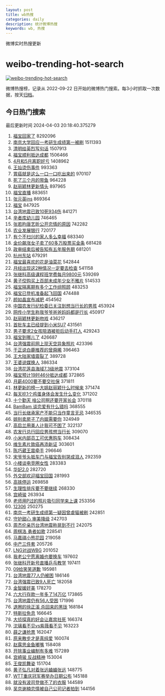 ```yaml
---
layout: post
title: wb热搜
categories: daily
description: 统计微博热搜
keywords: wb, 热搜
---
```


微博实时热搜更新

# weibo-trending-hot-search

[![weibo-trending-hot-search](https://github.com/ameizi/weibo-trending-hot-search/actions/workflows/ci.yml/badge.svg)](https://github.com/ameizi/weibo-trending-hot-search/actions/workflows/ci.yml)

微博热搜榜，记录从 2022-09-22 日开始的微博热门搜索。每3小时抓取一次数据，按天[归档](./archives)。

## 今日热门搜索

<!-- BEGIN --> 
最后更新时间 2024-04-03 20:18:40.375279 
1. [福宝回家了](https://s.weibo.com/weibo?q=%23%E7%A6%8F%E5%AE%9D%E5%9B%9E%E5%AE%B6%E4%BA%86%23&t=31&band_rank=1&Refer=top) 8292096
1. [南京大学回应一考研生成绩第一被刷](https://s.weibo.com/weibo?q=%23%E5%8D%97%E4%BA%AC%E5%A4%A7%E5%AD%A6%E5%9B%9E%E5%BA%94%E4%B8%80%E8%80%83%E7%A0%94%E7%94%9F%E6%88%90%E7%BB%A9%E7%AC%AC%E4%B8%80%E8%A2%AB%E5%88%B7%23&t=31&band_rank=2&Refer=top) 1511393
1. [清明给英烈写句话](https://s.weibo.com/weibo?q=%23%E6%B8%85%E6%98%8E%E7%BB%99%E8%8B%B1%E7%83%88%E5%86%99%E5%8F%A5%E8%AF%9D%23&t=31&band_rank=3&Refer=top) 1507913
1. [福宝顺利抵达成都](https://s.weibo.com/weibo?q=%23%E7%A6%8F%E5%AE%9D%E9%A1%BA%E5%88%A9%E6%8A%B5%E8%BE%BE%E6%88%90%E9%83%BD%23&t=31&band_rank=4&Refer=top) 1506466
1. [4月和5月离职好亏](https://s.weibo.com/weibo?q=%234%E6%9C%88%E5%92%8C5%E6%9C%88%E7%A6%BB%E8%81%8C%E5%A5%BD%E4%BA%8F%23&t=31&band_rank=1&Refer=top) 1408962
1. [王灿烫伤事件](https://s.weibo.com/weibo?q=%E7%8E%8B%E7%81%BF%E7%83%AB%E4%BC%A4%E4%BA%8B%E4%BB%B6&t=31&band_rank=2&Refer=top) 993363
1. [胃癌就是这么一口一口吃出来的](https://s.weibo.com/weibo?q=%23%E8%83%83%E7%99%8C%E5%B0%B1%E6%98%AF%E8%BF%99%E4%B9%88%E4%B8%80%E5%8F%A3%E4%B8%80%E5%8F%A3%E5%90%83%E5%87%BA%E6%9D%A5%E7%9A%84%23&t=31&band_rank=4&Refer=top) 970107
1. [死了三个月的带鱼](https://s.weibo.com/weibo?q=%23%E6%AD%BB%E4%BA%86%E4%B8%89%E4%B8%AA%E6%9C%88%E7%9A%84%E5%B8%A6%E9%B1%BC%23&t=31&band_rank=5&Refer=top) 964228
1. [赵丽颖林更新情头](https://s.weibo.com/weibo?q=%E8%B5%B5%E4%B8%BD%E9%A2%96%E6%9E%97%E6%9B%B4%E6%96%B0%E6%83%85%E5%A4%B4&t=31&band_rank=5&Refer=top) 897965
1. [福宝直播](https://s.weibo.com/weibo?q=%E7%A6%8F%E5%AE%9D%E7%9B%B4%E6%92%AD&t=31&band_rank=6&Refer=top) 883651
1. [张元英ins](https://s.weibo.com/weibo?q=%E5%BC%A0%E5%85%83%E8%8B%B1ins&t=31&band_rank=7&Refer=top) 869364
1. [福宝](https://s.weibo.com/weibo?q=%E7%A6%8F%E5%AE%9D&t=31&band_rank=6&Refer=top) 847925
1. [台湾地震已致10死934伤](https://s.weibo.com/weibo?q=%23%E5%8F%B0%E6%B9%BE%E5%9C%B0%E9%9C%87%E5%B7%B2%E8%87%B410%E6%AD%BB934%E4%BC%A4%23&t=31&band_rank=8&Refer=top) 841271
1. [辛者库幼儿园](https://s.weibo.com/weibo?q=%E8%BE%9B%E8%80%85%E5%BA%93%E5%B9%BC%E5%84%BF%E5%9B%AD&t=31&band_rank=7&Refer=top) 746465
1. [张若昀唐艺昕公开恋情的原因](https://s.weibo.com/weibo?q=%23%E5%BC%A0%E8%8B%A5%E6%98%80%E5%94%90%E8%89%BA%E6%98%95%E5%85%AC%E5%BC%80%E6%81%8B%E6%83%85%E7%9A%84%E5%8E%9F%E5%9B%A0%23&t=31&band_rank=8&Refer=top) 742282
1. [农业发展银行](https://s.weibo.com/weibo?q=%E5%86%9C%E4%B8%9A%E5%8F%91%E5%B1%95%E9%93%B6%E8%A1%8C&t=31&band_rank=9&Refer=top) 720177
1. [有个不扫兴的家人多么幸福](https://s.weibo.com/weibo?q=%23%E6%9C%89%E4%B8%AA%E4%B8%8D%E6%89%AB%E5%85%B4%E7%9A%84%E5%AE%B6%E4%BA%BA%E5%A4%9A%E4%B9%88%E5%B9%B8%E7%A6%8F%23&t=31&band_rank=10&Refer=top) 683340
1. [金价飙涨女子卖了60多万股票买金条](https://s.weibo.com/weibo?q=%23%E9%87%91%E4%BB%B7%E9%A3%99%E6%B6%A8%E5%A5%B3%E5%AD%90%E5%8D%96%E4%BA%8660%E5%A4%9A%E4%B8%87%E8%82%A1%E7%A5%A8%E4%B9%B0%E9%87%91%E6%9D%A1%23&t=31&band_rank=11&Refer=top) 681428
1. [政审结束后被告知有五年服务期](https://s.weibo.com/weibo?q=%23%E6%94%BF%E5%AE%A1%E7%BB%93%E6%9D%9F%E5%90%8E%E8%A2%AB%E5%91%8A%E7%9F%A5%E6%9C%89%E4%BA%94%E5%B9%B4%E6%9C%8D%E5%8A%A1%E6%9C%9F%23&t=31&band_rank=12&Refer=top) 681201
1. [杭州东站](https://s.weibo.com/weibo?q=%E6%9D%AD%E5%B7%9E%E4%B8%9C%E7%AB%99&t=31&band_rank=13&Refer=top) 679291
1. [福宝最喜欢的花是油菜花](https://s.weibo.com/weibo?q=%23%E7%A6%8F%E5%AE%9D%E6%9C%80%E5%96%9C%E6%AC%A2%E7%9A%84%E8%8A%B1%E6%98%AF%E6%B2%B9%E8%8F%9C%E8%8A%B1%23&t=31&band_rank=10&Refer=top) 542844
1. [月经出现这2种情况一定要去检查](https://s.weibo.com/weibo?q=%23%E6%9C%88%E7%BB%8F%E5%87%BA%E7%8E%B0%E8%BF%992%E7%A7%8D%E6%83%85%E5%86%B5%E4%B8%80%E5%AE%9A%E8%A6%81%E5%8E%BB%E6%A3%80%E6%9F%A5%23&t=31&band_rank=37&Refer=top) 541158
1. [张继科高级课程班学费每月9800元](https://s.weibo.com/weibo?q=%23%E5%BC%A0%E7%BB%A7%E7%A7%91%E9%AB%98%E7%BA%A7%E8%AF%BE%E7%A8%8B%E7%8F%AD%E5%AD%A6%E8%B4%B9%E6%AF%8F%E6%9C%889800%E5%85%83%23&t=31&band_rank=13&Refer=top) 539269
1. [黄子佼购买上百部未成年少女不雅片](https://s.weibo.com/weibo?q=%23%E9%BB%84%E5%AD%90%E4%BD%BC%E8%B4%AD%E4%B9%B0%E4%B8%8A%E7%99%BE%E9%83%A8%E6%9C%AA%E6%88%90%E5%B9%B4%E5%B0%91%E5%A5%B3%E4%B8%8D%E9%9B%85%E7%89%87%23&t=31&band_rank=14&Refer=top) 514533
1. [福宝隔离期有多个工作组照顾](https://s.weibo.com/weibo?q=%23%E7%A6%8F%E5%AE%9D%E9%9A%94%E7%A6%BB%E6%9C%9F%E6%9C%89%E5%A4%9A%E4%B8%AA%E5%B7%A5%E4%BD%9C%E7%BB%84%E7%85%A7%E9%A1%BE%23&t=31&band_rank=14&Refer=top) 483253
1. [福宝已登机准备起飞回国](https://s.weibo.com/weibo?q=%23%E7%A6%8F%E5%AE%9D%E5%B7%B2%E7%99%BB%E6%9C%BA%E5%87%86%E5%A4%87%E8%B5%B7%E9%A3%9E%E5%9B%9E%E5%9B%BD%23&t=31&band_rank=15&Refer=top) 474488
1. [颜如晶宣布减肥](https://s.weibo.com/weibo?q=%E9%A2%9C%E5%A6%82%E6%99%B6%E5%AE%A3%E5%B8%83%E5%87%8F%E8%82%A5&t=31&band_rank=16&Refer=top) 454562
1. [中国农发行纪检委已关注到想当行长的男孩](https://s.weibo.com/weibo?q=%23%E4%B8%AD%E5%9B%BD%E5%86%9C%E5%8F%91%E8%A1%8C%E7%BA%AA%E6%A3%80%E5%A7%94%E5%B7%B2%E5%85%B3%E6%B3%A8%E5%88%B0%E6%83%B3%E5%BD%93%E8%A1%8C%E9%95%BF%E7%9A%84%E7%94%B7%E5%AD%A9%23&t=31&band_rank=15&Refer=top) 453924
1. [网传小学生称我爷爷爸爸妈妈都是行长](https://s.weibo.com/weibo?q=%23%E7%BD%91%E4%BC%A0%E5%B0%8F%E5%AD%A6%E7%94%9F%E7%A7%B0%E6%88%91%E7%88%B7%E7%88%B7%E7%88%B8%E7%88%B8%E5%A6%88%E5%A6%88%E9%83%BD%E6%98%AF%E8%A1%8C%E9%95%BF%23&t=31&band_rank=17&Refer=top) 450917
1. [赵丽颖林更新吻戏](https://s.weibo.com/weibo?q=%E8%B5%B5%E4%B8%BD%E9%A2%96%E6%9E%97%E6%9B%B4%E6%96%B0%E5%90%BB%E6%88%8F&t=31&band_rank=16&Refer=top) 436217
1. [首批车主已经提到小米SU7](https://s.weibo.com/weibo?q=%23%E9%A6%96%E6%89%B9%E8%BD%A6%E4%B8%BB%E5%B7%B2%E7%BB%8F%E6%8F%90%E5%88%B0%E5%B0%8F%E7%B1%B3SU7%23&t=31&band_rank=18&Refer=top) 431561
1. [男子要求2女孩陪酒被拒后动手打人](https://s.weibo.com/weibo?q=%23%E7%94%B7%E5%AD%90%E8%A6%81%E6%B1%822%E5%A5%B3%E5%AD%A9%E9%99%AA%E9%85%92%E8%A2%AB%E6%8B%92%E5%90%8E%E5%8A%A8%E6%89%8B%E6%89%93%E4%BA%BA%23&t=31&band_rank=17&Refer=top) 429243
1. [福宝到哪儿了](https://s.weibo.com/weibo?q=%23%E7%A6%8F%E5%AE%9D%E5%88%B0%E5%93%AA%E5%84%BF%E4%BA%86%23&t=31&band_rank=19&Refer=top) 426687
1. [台湾强震前网上现天空异象照片](https://s.weibo.com/weibo?q=%23%E5%8F%B0%E6%B9%BE%E5%BC%BA%E9%9C%87%E5%89%8D%E7%BD%91%E4%B8%8A%E7%8E%B0%E5%A4%A9%E7%A9%BA%E5%BC%82%E8%B1%A1%E7%85%A7%E7%89%87%23&t=31&band_rank=18&Refer=top) 423396
1. [于正说白鹿推荐的曾舜晞](https://s.weibo.com/weibo?q=%23%E4%BA%8E%E6%AD%A3%E8%AF%B4%E7%99%BD%E9%B9%BF%E6%8E%A8%E8%8D%90%E7%9A%84%E6%9B%BE%E8%88%9C%E6%99%9E%23&t=31&band_rank=20&Refer=top) 396463
1. [王大陆家墙震裂了](https://s.weibo.com/weibo?q=%23%E7%8E%8B%E5%A4%A7%E9%99%86%E5%AE%B6%E5%A2%99%E9%9C%87%E8%A3%82%E4%BA%86%23&t=31&band_rank=19&Refer=top) 389728
1. [王婆说媒换人](https://s.weibo.com/weibo?q=%23%E7%8E%8B%E5%A9%86%E8%AF%B4%E5%AA%92%E6%8D%A2%E4%BA%BA%23&t=31&band_rank=21&Refer=top) 386334
1. [台湾花莲县海域7.3级地震](https://s.weibo.com/weibo?q=%23%E5%8F%B0%E6%B9%BE%E8%8A%B1%E8%8E%B2%E5%8E%BF%E6%B5%B7%E5%9F%9F7.3%E7%BA%A7%E5%9C%B0%E9%9C%87%23&t=31&band_rank=22&Refer=top) 373104
1. [福宝预计19时46分抵达成都](https://s.weibo.com/weibo?q=%23%E7%A6%8F%E5%AE%9D%E9%A2%84%E8%AE%A119%E6%97%B646%E5%88%86%E6%8A%B5%E8%BE%BE%E6%88%90%E9%83%BD%23&t=31&band_rank=20&Refer=top) 372865
1. [月薪4000要不要交社保](https://s.weibo.com/weibo?q=%23%E6%9C%88%E8%96%AA4000%E8%A6%81%E4%B8%8D%E8%A6%81%E4%BA%A4%E7%A4%BE%E4%BF%9D%23&t=31&band_rank=21&Refer=top) 371811
1. [林更新的榜一大姐赵丽颖什么时候来](https://s.weibo.com/weibo?q=%23%E6%9E%97%E6%9B%B4%E6%96%B0%E7%9A%84%E6%A6%9C%E4%B8%80%E5%A4%A7%E5%A7%90%E8%B5%B5%E4%B8%BD%E9%A2%96%E4%BB%80%E4%B9%88%E6%97%B6%E5%80%99%E6%9D%A5%23&t=31&band_rank=22&Refer=top) 371474
1. [每天吃1个鸡蛋身体会发生什么变化](https://s.weibo.com/weibo?q=%23%E6%AF%8F%E5%A4%A9%E5%90%831%E4%B8%AA%E9%B8%A1%E8%9B%8B%E8%BA%AB%E4%BD%93%E4%BC%9A%E5%8F%91%E7%94%9F%E4%BB%80%E4%B9%88%E5%8F%98%E5%8C%96%23&t=31&band_rank=23&Refer=top) 371202
1. [十个勤天 啥公司啊还要开家长会](https://s.weibo.com/weibo?q=%E5%8D%81%E4%B8%AA%E5%8B%A4%E5%A4%A9%20%E5%95%A5%E5%85%AC%E5%8F%B8%E5%95%8A%E8%BF%98%E8%A6%81%E5%BC%80%E5%AE%B6%E9%95%BF%E4%BC%9A&t=31&band_rank=23&Refer=top) 370118
1. [BamBam 谈恋爱有什么错吗](https://s.weibo.com/weibo?q=BamBam%20%E8%B0%88%E6%81%8B%E7%88%B1%E6%9C%89%E4%BB%80%E4%B9%88%E9%94%99%E5%90%97&t=31&band_rank=24&Refer=top) 368555
1. [当行长继承家产不能只当作童言无忌](https://s.weibo.com/weibo?q=%23%E5%BD%93%E8%A1%8C%E9%95%BF%E7%BB%A7%E6%89%BF%E5%AE%B6%E4%BA%A7%E4%B8%8D%E8%83%BD%E5%8F%AA%E5%BD%93%E4%BD%9C%E7%AB%A5%E8%A8%80%E6%97%A0%E5%BF%8C%23&t=31&band_rank=25&Refer=top) 346535
1. [姐别卖房子了内娱需要你](https://s.weibo.com/weibo?q=%23%E5%A7%90%E5%88%AB%E5%8D%96%E6%88%BF%E5%AD%90%E4%BA%86%E5%86%85%E5%A8%B1%E9%9C%80%E8%A6%81%E4%BD%A0%23&t=31&band_rank=24&Refer=top) 324949
1. [高启兰用美人计我可不困了](https://s.weibo.com/weibo?q=%23%E9%AB%98%E5%90%AF%E5%85%B0%E7%94%A8%E7%BE%8E%E4%BA%BA%E8%AE%A1%E6%88%91%E5%8F%AF%E4%B8%8D%E5%9B%B0%E4%BA%86%23&t=31&band_rank=26&Refer=top) 322137
1. [农发行总行回应男孩想当行长](https://s.weibo.com/weibo?q=%23%E5%86%9C%E5%8F%91%E8%A1%8C%E6%80%BB%E8%A1%8C%E5%9B%9E%E5%BA%94%E7%94%B7%E5%AD%A9%E6%83%B3%E5%BD%93%E8%A1%8C%E9%95%BF%23&t=31&band_rank=25&Refer=top) 309070
1. [小米内部员工可优惠购车](https://s.weibo.com/weibo?q=%23%E5%B0%8F%E7%B1%B3%E5%86%85%E9%83%A8%E5%91%98%E5%B7%A5%E5%8F%AF%E4%BC%98%E6%83%A0%E8%B4%AD%E8%BD%A6%23&t=31&band_rank=26&Refer=top) 308434
1. [维生素片致癌再添新证](https://s.weibo.com/weibo?q=%23%E7%BB%B4%E7%94%9F%E7%B4%A0%E7%89%87%E8%87%B4%E7%99%8C%E5%86%8D%E6%B7%BB%E6%96%B0%E8%AF%81%23&t=31&band_rank=27&Refer=top) 303601
1. [陈巧葳王震牵手](https://s.weibo.com/weibo?q=%23%E9%99%88%E5%B7%A7%E8%91%B3%E7%8E%8B%E9%9C%87%E7%89%B5%E6%89%8B%23&t=31&band_rank=28&Refer=top) 296646
1. [宋爷爷头抵车门与福宝告别哭成泪人](https://s.weibo.com/weibo?q=%23%E5%AE%8B%E7%88%B7%E7%88%B7%E5%A4%B4%E6%8A%B5%E8%BD%A6%E9%97%A8%E4%B8%8E%E7%A6%8F%E5%AE%9D%E5%91%8A%E5%88%AB%E5%93%AD%E6%88%90%E6%B3%AA%E4%BA%BA%23&t=31&band_rank=29&Refer=top) 292359
1. [小楼谈电竞圈女性](https://s.weibo.com/weibo?q=%23%E5%B0%8F%E6%A5%BC%E8%B0%88%E7%94%B5%E7%AB%9E%E5%9C%88%E5%A5%B3%E6%80%A7%23&t=31&band_rank=30&Refer=top) 283383
1. [华妃2.0](https://s.weibo.com/weibo?q=%E5%8D%8E%E5%A6%832.0&t=31&band_rank=28&Refer=top) 282720
1. [外交部欢迎福宝回国](https://s.weibo.com/weibo?q=%23%E5%A4%96%E4%BA%A4%E9%83%A8%E6%AC%A2%E8%BF%8E%E7%A6%8F%E5%AE%9D%E5%9B%9E%E5%9B%BD%23&t=31&band_rank=31&Refer=top) 281993
1. [高铁停运](https://s.weibo.com/weibo?q=%E9%AB%98%E9%93%81%E5%81%9C%E8%BF%90&t=31&band_rank=32&Refer=top) 269858
1. [生理性排斥要不要继续](https://s.weibo.com/weibo?q=%23%E7%94%9F%E7%90%86%E6%80%A7%E6%8E%92%E6%96%A5%E8%A6%81%E4%B8%8D%E8%A6%81%E7%BB%A7%E7%BB%AD%23&t=31&band_rank=33&Refer=top) 268330
1. [宫崎骏](https://s.weibo.com/weibo?q=%E5%AE%AB%E5%B4%8E%E9%AA%8F&t=31&band_rank=30&Refer=top) 263934
1. [老师用P过的照片吸引同学来上课](https://s.weibo.com/weibo?q=%E8%80%81%E5%B8%88%E7%94%A8P%E8%BF%87%E7%9A%84%E7%85%A7%E7%89%87%E5%90%B8%E5%BC%95%E5%90%8C%E5%AD%A6%E6%9D%A5%E4%B8%8A%E8%AF%BE&t=31&band_rank=32&Refer=top) 253356
1. [12306](https://s.weibo.com/weibo?q=12306&t=31&band_rank=34&Refer=top) 250275
1. [南京一考研生成绩第一疑因曾虐猫被刷](https://s.weibo.com/weibo?q=%23%E5%8D%97%E4%BA%AC%E4%B8%80%E8%80%83%E7%A0%94%E7%94%9F%E6%88%90%E7%BB%A9%E7%AC%AC%E4%B8%80%E7%96%91%E5%9B%A0%E6%9B%BE%E8%99%90%E7%8C%AB%E8%A2%AB%E5%88%B7%23&t=31&band_rank=33&Refer=top) 242851
1. [守护甜心 审美降级](https://s.weibo.com/weibo?q=%E5%AE%88%E6%8A%A4%E7%94%9C%E5%BF%83%20%E5%AE%A1%E7%BE%8E%E9%99%8D%E7%BA%A7&t=31&band_rank=34&Refer=top) 242703
1. [周杰伦亲历台湾地震称晃到不行](https://s.weibo.com/weibo?q=%23%E5%91%A8%E6%9D%B0%E4%BC%A6%E4%BA%B2%E5%8E%86%E5%8F%B0%E6%B9%BE%E5%9C%B0%E9%9C%87%E7%A7%B0%E6%99%83%E5%88%B0%E4%B8%8D%E8%A1%8C%23&t=31&band_rank=35&Refer=top) 242075
1. [周棋洛 勇者如歌](https://s.weibo.com/weibo?q=%E5%91%A8%E6%A3%8B%E6%B4%9B%20%E5%8B%87%E8%80%85%E5%A6%82%E6%AD%8C&t=31&band_rank=36&Refer=top) 228541
1. [马嘉祺小熊花园](https://s.weibo.com/weibo?q=%E9%A9%AC%E5%98%89%E7%A5%BA%E5%B0%8F%E7%86%8A%E8%8A%B1%E5%9B%AD&t=31&band_rank=36&Refer=top) 219058
1. [中产三件套](https://s.weibo.com/weibo?q=%23%E4%B8%AD%E4%BA%A7%E4%B8%89%E4%BB%B6%E5%A5%97%23&t=31&band_rank=38&Refer=top) 205726
1. [LNG对战WBG](https://s.weibo.com/weibo?q=%23LNG%E5%AF%B9%E6%88%98WBG%23&t=31&band_rank=37&Refer=top) 201052
1. [我老公宁愿离婚也要换车](https://s.weibo.com/weibo?q=%23%E6%88%91%E8%80%81%E5%85%AC%E5%AE%81%E6%84%BF%E7%A6%BB%E5%A9%9A%E4%B9%9F%E8%A6%81%E6%8D%A2%E8%BD%A6%23&t=31&band_rank=39&Refer=top) 197602
1. [张继科开新号直播乒乓教学](https://s.weibo.com/weibo?q=%23%E5%BC%A0%E7%BB%A7%E7%A7%91%E5%BC%80%E6%96%B0%E5%8F%B7%E7%9B%B4%E6%92%AD%E4%B9%92%E4%B9%93%E6%95%99%E5%AD%A6%23&t=31&band_rank=38&Refer=top) 197411
1. [09给笑笑道歉](https://s.weibo.com/weibo?q=%2309%E7%BB%99%E7%AC%91%E7%AC%91%E9%81%93%E6%AD%89%23&t=31&band_rank=40&Refer=top) 195981
1. [台湾地震77人仍被困](https://s.weibo.com/weibo?q=%23%E5%8F%B0%E6%B9%BE%E5%9C%B0%E9%9C%8777%E4%BA%BA%E4%BB%8D%E8%A2%AB%E5%9B%B0%23&t=31&band_rank=41&Refer=top) 186146
1. [台湾强震已致9人死亡](https://s.weibo.com/weibo?q=%23%E5%8F%B0%E6%B9%BE%E5%BC%BA%E9%9C%87%E5%B7%B2%E8%87%B49%E4%BA%BA%E6%AD%BB%E4%BA%A1%23&t=31&band_rank=42&Refer=top) 182058
1. [金智媛好美](https://s.weibo.com/weibo?q=%E9%87%91%E6%99%BA%E5%AA%9B%E5%A5%BD%E7%BE%8E&t=31&band_rank=43&Refer=top) 178270
1. [六大行存款一年多了14万亿](https://s.weibo.com/weibo?q=%23%E5%85%AD%E5%A4%A7%E8%A1%8C%E5%AD%98%E6%AC%BE%E4%B8%80%E5%B9%B4%E5%A4%9A%E4%BA%8614%E4%B8%87%E4%BA%BF%23&t=31&band_rank=39&Refer=top) 173865
1. [台湾地震仍有56人受困](https://s.weibo.com/weibo?q=%23%E5%8F%B0%E6%B9%BE%E5%9C%B0%E9%9C%87%E4%BB%8D%E6%9C%8956%E4%BA%BA%E5%8F%97%E5%9B%B0%23&t=31&band_rank=40&Refer=top) 171996
1. [退圈的徐正溪 杀回来的黑珑](https://s.weibo.com/weibo?q=%E9%80%80%E5%9C%88%E7%9A%84%E5%BE%90%E6%AD%A3%E6%BA%AA%20%E6%9D%80%E5%9B%9E%E6%9D%A5%E7%9A%84%E9%BB%91%E7%8F%91&t=31&band_rank=41&Refer=top) 168184
1. [特斯拉免息](https://s.weibo.com/weibo?q=%E7%89%B9%E6%96%AF%E6%8B%89%E5%85%8D%E6%81%AF&t=31&band_rank=42&Refer=top) 166645
1. [大侦探真的好会让嘉宾社死](https://s.weibo.com/weibo?q=%E5%A4%A7%E4%BE%A6%E6%8E%A2%E7%9C%9F%E7%9A%84%E5%A5%BD%E4%BC%9A%E8%AE%A9%E5%98%89%E5%AE%BE%E7%A4%BE%E6%AD%BB&t=31&band_rank=43&Refer=top) 166374
1. [沈璃看不见vs紫薇看不见](https://s.weibo.com/weibo?q=%E6%B2%88%E7%92%83%E7%9C%8B%E4%B8%8D%E8%A7%81vs%E7%B4%AB%E8%96%87%E7%9C%8B%E4%B8%8D%E8%A7%81&t=31&band_rank=44&Refer=top) 163223
1. [薛之谦抢票](https://s.weibo.com/weibo?q=%E8%96%9B%E4%B9%8B%E8%B0%A6%E6%8A%A2%E7%A5%A8&t=31&band_rank=44&Refer=top) 162047
1. [原来散步才是真纯爱](https://s.weibo.com/weibo?q=%E5%8E%9F%E6%9D%A5%E6%95%A3%E6%AD%A5%E6%89%8D%E6%98%AF%E7%9C%9F%E7%BA%AF%E7%88%B1&t=31&band_rank=45&Refer=top) 160074
1. [赵露思金鱼嘟嘴](https://s.weibo.com/weibo?q=%23%E8%B5%B5%E9%9C%B2%E6%80%9D%E9%87%91%E9%B1%BC%E5%98%9F%E5%98%B4%23&t=31&band_rank=46&Refer=top) 158408
1. [开除事业编制有多难](https://s.weibo.com/weibo?q=%23%E5%BC%80%E9%99%A4%E4%BA%8B%E4%B8%9A%E7%BC%96%E5%88%B6%E6%9C%89%E5%A4%9A%E9%9A%BE%23&t=31&band_rank=47&Refer=top) 157289
1. [宫崎骏 反战精神](https://s.weibo.com/weibo?q=%E5%AE%AB%E5%B4%8E%E9%AA%8F%20%E5%8F%8D%E6%88%98%E7%B2%BE%E7%A5%9E&t=31&band_rank=47&Refer=top) 153004
1. [王俊凯舞姿](https://s.weibo.com/weibo?q=%23%E7%8E%8B%E4%BF%8A%E5%87%AF%E8%88%9E%E5%A7%BF%23&t=31&band_rank=48&Refer=top) 151704
1. [黄子弘凡对着张远蛐蛐张远](https://s.weibo.com/weibo?q=%E9%BB%84%E5%AD%90%E5%BC%98%E5%87%A1%E5%AF%B9%E7%9D%80%E5%BC%A0%E8%BF%9C%E8%9B%90%E8%9B%90%E5%BC%A0%E8%BF%9C&t=31&band_rank=49&Refer=top) 148775
1. [WTT重庆冠军赛举办日期公布](https://s.weibo.com/weibo?q=%23WTT%E9%87%8D%E5%BA%86%E5%86%A0%E5%86%9B%E8%B5%9B%E4%B8%BE%E5%8A%9E%E6%97%A5%E6%9C%9F%E5%85%AC%E5%B8%83%23&t=31&band_rank=49&Refer=top) 145188
1. [就没有波司登做不了的衣服](https://s.weibo.com/weibo?q=%23%E5%B0%B1%E6%B2%A1%E6%9C%89%E6%B3%A2%E5%8F%B8%E7%99%BB%E5%81%9A%E4%B8%8D%E4%BA%86%E7%9A%84%E8%A1%A3%E6%9C%8D%23&t=31&band_rank=50&Refer=top) 144589
1. [吴京谢楠恋情被自己公司记者拍到](https://s.weibo.com/weibo?q=%23%E5%90%B4%E4%BA%AC%E8%B0%A2%E6%A5%A0%E6%81%8B%E6%83%85%E8%A2%AB%E8%87%AA%E5%B7%B1%E5%85%AC%E5%8F%B8%E8%AE%B0%E8%80%85%E6%8B%8D%E5%88%B0%23&t=31&band_rank=50&Refer=top) 144156
<!-- END -->
